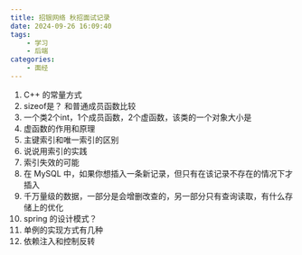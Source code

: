 ```yaml
---
title: 招银网络 秋招面试记录
date: 2024-09-26 16:09:40
tags:
    - 学习
    - 后端
categories:
    - 面经
---
```


1. C++ 的常量方式
2. sizeof是？ 和普通成员函数比较
3. 一个类2个int，1个成员函数，2个虚函数，该类的一个对象大小是
4. 虚函数的作用和原理
5. 主键索引和唯一索引的区别
6. 说说用索引的实践
7. 索引失效的可能
8. 在 MySQL 中，如果你想插入一条新记录，但只有在该记录不存在的情况下才插入
9. 千万量级的数据，一部分是会增删改查的，另一部分只有查询读取，有什么存储上的优化
10. spring 的设计模式？
11. 单例的实现方式有几种
12. 依赖注入和控制反转